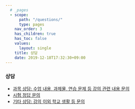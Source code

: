 ```yaml
---
  # _pages
  - scope:
      path: "/questions/"
      type: pages
	nav_order: 3
	has_children: true
	has_toc: false
    values:
      layout: single
	title: 상담
	date: 2019-12-18T17:32:30+09:00
---
```

### 상담

- [과목 상담: 수업 내용, 과제물, 연습 문제 등 강의 관련 내용 문의](/questions/teachings/)
- [시험 정답 문의](/questions/exams/)
- [기타 상담: 강의 이외 학교 생활 등 문의](/questions/others/)
